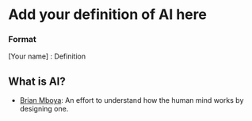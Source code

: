 # Add your definition of AI here

### Format

[Your name] : Definition

## What is AI?

- [Brian Mboya](https://github.com/asheux): An effort to understand how the human mind works by designing one.
